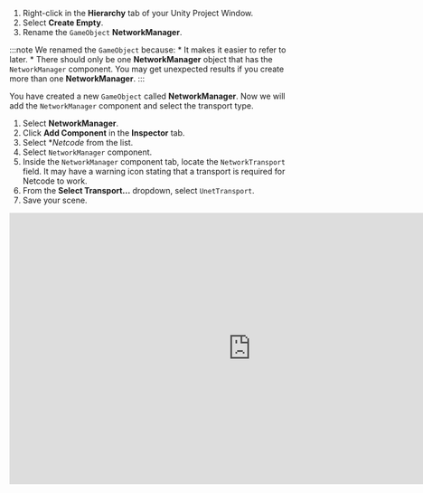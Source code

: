 1. Right-click in the **Hierarchy** tab of your Unity Project Window.
1. Select **Create Empty**.
1. Rename the `GameObject` **NetworkManager**.
   
  :::note
  We renamed the `GameObject` because:
    * It makes it  easier to refer to later.
    * There should only be one **NetworkManager** object that has the  `NetworkManager` component. You may get unexpected results if you create more than one **NetworkManager**.
  :::

You have created a new `GameObject` called **NetworkManager**. Now we will add the `NetworkManager` component and select the transport type.

1. Select **NetworkManager**.
1. Click **Add Component** in the **Inspector** tab.
1. Select **Netcode* from the list.
1. Select `NetworkManager` component.
1. Inside the `NetworkManager` component tab, locate the  `NetworkTransport` field. It may have a warning icon stating that a transport is required for Netcode to work. 
1. From the **Select Transport...** dropdown, select `UnetTransport`.
1. Save your scene.


<iframe src="https://www.youtube.com/embed/ZYEUWzsXEoY?playlist=ZYEUWzsXEoY&loop=1&&autoplay=0&controls=1&showinfo=0&mute=1"   width="854px"
        height="480px" className="video-container" frameborder="0" position="relative" allow="accelerometer; autoplay; loop; playlist; clipboard-write; encrypted-media; gyroscope; picture-in-picture"  allowfullscreen=""></iframe>

